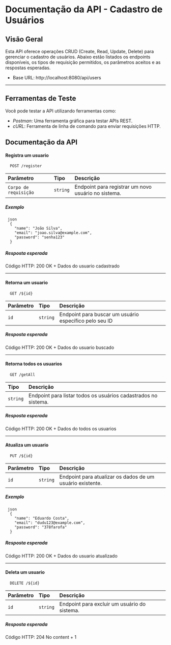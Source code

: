 # Documentação da API - Cadastro de Usuários

## Visão Geral

Esta API oferece operações CRUD (Create, Read, Update, Delete) para gerenciar o cadastro de usuários. Abaixo estão listados os endpoints disponíveis, os tipos de requisição permitidos, os parâmetros aceitos e as respostas esperadas.

- Base URL: http://localhost:8080/api/users

---

## Ferramentas de Teste

Você pode testar a API utilizando ferramentas como:

- *Postman*: Uma ferramenta gráfica para testar APIs REST.
- *cURL*: Ferramenta de linha de comando para enviar requisições HTTP.
## Documentação da API

#### Registra um usuario

```http
  POST /register
```

| Parâmetro   | Tipo       | Descrição                                   |
| :---------- | :--------- | :------------------------------------------ |
| `Corpo de requisição`      | `string` | Endpoint para registrar um novo usuário no sistema. |

##### Exemplo
```http
 json
  {
    "name": "João Silva",
    "email": "joao.silva@example.com",
    "password": "senha123"
  }
```
##### Resposta esperada
Código HTTP: 200 OK + Dados do usuario cadastrado

---

#### Retorna um usuario

```http
  GET /${id}
```

| Parâmetro   | Tipo       | Descrição                                   |
| :---------- | :--------- | :------------------------------------------ |
| `id`      | `string` | Endpoint para buscar um usuário específico pelo seu ID |

##### Resposta esperada
Código HTTP: 200 OK + Dados do usuario buscado

---

#### Retorna todos os usuarios

```http
  GET /getAll
```

| Tipo       | Descrição                           |
| :--------- | :---------------------------------- |
| `string` | Endpoint para listar todos os usuários cadastrados no sistema.|

##### Resposta esperada
Código HTTP: 200 OK + Dados do todos os usuarios

---

#### Atualiza um usuario

```http
  PUT /${id}
```

| Parâmetro   | Tipo       | Descrição                                   |
| :---------- | :--------- | :------------------------------------------ |
| `id`      | `string` | Endpoint para atualizar os dados de um usuário existente.|

##### Exemplo
```http
 json
  {
    "name": "Eduardo Costa",
    "email": "dudu123@example.com",
    "password": "378farofa"
  }
```
##### Resposta esperada
Código HTTP: 200 OK + Dados do usuario atualizado

---

#### Deleta um usuario

```http
  DELETE /${id}
```

| Parâmetro   | Tipo       | Descrição                                   |
| :---------- | :--------- | :------------------------------------------ |
| `id`      | `string` | Endpoint para excluir um usuário do sistema.|

##### Resposta esperada
Código HTTP: 204 No content + 1
